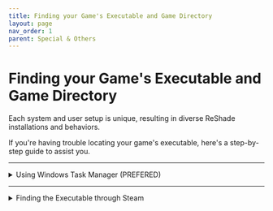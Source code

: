 ```yaml
---
title: Finding your Game's Executable and Game Directory
layout: page
nav_order: 1
parent: Special & Others
---
```


# Finding your Game's Executable and Game Directory

Each system and user setup is unique, resulting in diverse ReShade installations and behaviors.

If you're having trouble locating your game's executable, here's a step-by-step guide to assist you.

---

<details markdown="block" class="details-tree">
<summary>Using Windows Task Manager (PREFERED)</summary>

### Step 1: Accessing Task Manager

**Option 1**: Right-click the Windows Taskbar and select "Task Manager".
    ![Taskbar Option](./images/finding_game_executable/right_click_taskbar_global.png) (Windows 11)
    ![Taskbar Option](./images/finding_game_executable/right_click_taskbar_global_win10.png) (Windows 10)

**Option 2**: Press `Control + Alt + Delete` simultaneously, then select "Task Manager".

**Option 3**: Press `Control + Shift + Escape` simultaneously.

---

### Step 2: Locating the Game's Executable

1. With your game running, switch to Task Manager using `Alt + Tab`.
2. In the "Processes" tab, locate your game, right-click it, then choose `Open file location`.
    ![Find Game](./images/finding_game_executable/processes_task_manager_game_right_click_global.png) (Windows 11)
    ![Find Game](./images/finding_game_executable/processes_task_manager_game_right_click_global_win10.png) (Windows 10)

This will highlight your game's application in File Explorer. 

Here, you can identify both the location and the specific executable of the game.

</details>

---

<details markdown="block" class="details-tree">
<summary>Finding the Executable through Steam</summary>

### Step 1: Accessing Game Properties

1. Open Steam and navigate to the "Library" tab.
2. Right-click your desired game (e.g., ULTRAKILL) and select "Properties".
   
   ![Right Click Game](./images/finding_game_executable/right_click_game_steam.png)

---

### Step 2: Navigating to 'Installed Files' 

1. In the properties window, select the `Installed Files` tab on the left.
   ![Installed Files](./images/finding_game_executable/click_installed_files_tab_steam.png)

2. Confirm you're on the correct page by checking for the bold `Installed Files` text in the middle of the window.
   ![Check Installed Files](./images/finding_game_executable/installed_files_tab_steam.png)

---

### Step 3: Browsing Game Files

1. In the `Installed Files` section, click on the `Browse...` button.
   ![Browse Button](./images/finding_game_executable/click_browse_steam.png)

2. A File Explorer window will open, showcasing the game's files. Look for files with the `.exe` extension — those are the game executables.
   ![Find Executable](./images/finding_game_executable/game_file_explorer_steam.png)

{: .note} 
> While this method shows you the game's installation location, it may not always reveal the primary executable, especially if a game has multiple executables. 
> It's essential to determine the correct one.


</details>
